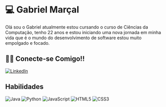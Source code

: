 # 💻 Gabriel Marçal 
Olá sou o Gabriel atualmente estou cursando o curso de Ciências da Computação, tenho 22 anos e estou iniciando uma nova jornada em minha vida que é o mundo do desenvolvimento de software estou muito empolgado e focado. 

## 🙋‍♂️ Conecte-se Comigo!!
[![LinkedIn](https://img.shields.io/badge/LinkedIn-000?style=for-the-badge&logo=linkedin&logoColor=0E76A8)](https://www.linkedin.com/in/SEUUSERNAME/)

## Habilidades 
![Java](https://img.shields.io/badge/Java-000?style=for-the-badge&logo=java) 
![Python](https://img.shields.io/badge/Python-000?style=for-the-badge&logo=python) 
![JavaScript](https://img.shields.io/badge/JavaScript-000?style=for-the-badge&logo=javascript)
![HTML5](https://img.shields.io/badge/HTML5-000?style=for-the-badge&logo=html5)
![CSS3](https://img.shields.io/badge/CSS3-000?style=for-the-badge&logo=css3&logoColor=264CE4)



